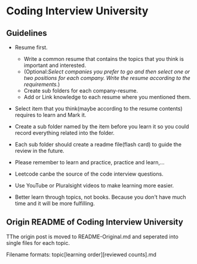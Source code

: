 # Coding Interview University

## Guidelines

- Resume first. 
  - Write a common resume that contains the topics that you think is important and interested.
  - (Optional:*Select companies you prefer to go and then select one or two positions for each company. Write the resume according to the requirements.*)
  - Create sub folders for each company-resume. 
  - Add or Link knowledge to each resume where you mentioned them.


- Select item that you think(maybe according to the resume contents) requires to learn and Mark it.

- Create a sub folder named by the item before you learn it so you could record everything related into the folder.

- Each sub folder should create a readme file(flash card) to guide the review in the future.
  
- Please remember to learn and practice, practice and learn,...

- Leetcode canbe the source of the code interview questions.

- Use YouTube or Pluralsight videos to make learning more easier.

- Better learn through topics, not books. Because you don't have much time and it will be more fulfilling.

## Origin README of Coding Interview University

TThe origin post is moved to README-Original.md and seperated into single files for each topic. 

Filename formats:
topic[learning order][reviewed counts].md
